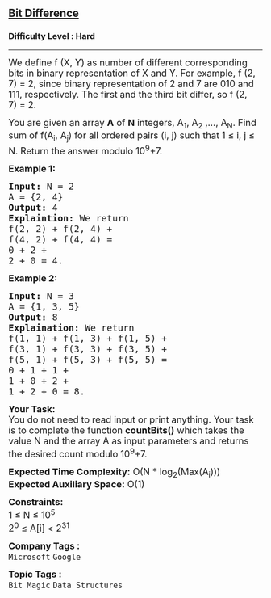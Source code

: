<h2><a href="https://www.geeksforgeeks.org/problems/find-sum-of-different-corresponding-bits-for-all-pairs4652/1?page=1&category=Bit%20Magic&difficulty=Hard&status=unsolved&sortBy=submissions">Bit Difference</a></h2><h3>Difficulty Level : Hard</h3><hr><div class="problems_problem_content__Xm_eO"><p><span style="font-size:18px">We define f&nbsp;(X, Y)&nbsp;as number of different corresponding bits in binary representation of X and Y. For example, f (2, 7)&nbsp;= 2, since binary representation of 2 and 7 are 010&nbsp;and 111, respectively. The first and the third bit differ, so&nbsp;f (2, 7)&nbsp;= 2.</span></p>

<p><span style="font-size:18px">You are given an array <strong>A</strong> of <strong>N</strong> integers, A<sub>1</sub>, A<sub>2</sub>&nbsp;,…, A<sub>N</sub>. Find sum of f(A<sub>i</sub>, A<sub>j</sub>) for all ordered pairs (i, j) such that 1 ≤ i, j ≤ N. Return the answer modulo 10<sup>9</sup>+7.</span></p>

<p><strong><span style="font-size:18px">Example 1:</span></strong></p>

<pre><span style="font-size:18px"><strong>Input:</strong> N = 2
A = {2, 4}
<strong>Output:</strong> 4
<strong>Explaintion:</strong> We return 
f(2, 2) + f(2, 4) + 
f(4, 2) + f(4, 4) = 
0 + 2 + 
2 + 0 = 4.</span></pre>

<p><strong><span style="font-size:18px">Example 2:</span></strong></p>

<pre><span style="font-size:18px"><strong>Input:</strong> N = 3
A = {1, 3, 5}
<strong>Output:</strong> 8
<strong>Explaination:</strong> We return 
f(1, 1) + f(1, 3) + f(1, 5) + 
f(3, 1) + f(3, 3) + f(3, 5) + 
f(5, 1) + f(5, 3) + f(5, 5) = 
0 + 1 + 1 + 
1 + 0 + 2 + 
1 + 2 + 0 = 8.</span></pre>

<p><span style="font-size:18px"><strong>Your Task:</strong><br>
You do not need to read input or print anything. Your task is to complete the function <strong>countBits()</strong> which takes the value N and the array A as input parameters and returns the desired count modulo 10<sup>9</sup>+7.</span></p>

<p><span style="font-size:18px"><strong>Expected Time Complexity:</strong> O(N * log<sub>2</sub>(Max(A<sub>i</sub>)))<br>
<strong>Expected Auxiliary Space:</strong> O(1)</span></p>

<p><span style="font-size:18px"><strong>Constraints:</strong><br>
1 ≤ N ≤ 10<sup>5</sup><br>
2<sup>0</sup> ≤&nbsp;A[i] &lt;&nbsp;2<sup>31</sup></span></p>
</div><p><span style=font-size:18px><strong>Company Tags : </strong><br><code>Microsoft</code>&nbsp;<code>Google</code>&nbsp;<br><p><span style=font-size:18px><strong>Topic Tags : </strong><br><code>Bit Magic</code>&nbsp;<code>Data Structures</code>&nbsp;